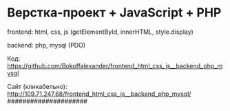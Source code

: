 # Верстка-проект + JavaScript + PHP

frontend: html, css, js
(getElementById, innerHTML, style.display)

backend: php, mysql
(PDO)

Код:
https://github.com/Bokoffalexander/frontend_html_css_js__backend_php_mysql

Сайт (кликабельно):
http://109.71.247.68/frontend_html_css_js__backend_php_mysql/
#####################
